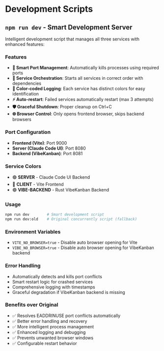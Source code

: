 # Development Scripts

## `npm run dev` - Smart Development Server

Intelligent development script that manages all three services with enhanced features:

### Features
- **🔧 Smart Port Management**: Automatically kills processes using required ports
- **🚀 Service Orchestration**: Starts all services in correct order with dependencies
- **🎨 Color-coded Logging**: Each service has distinct colors for easy identification
- **⚡ Auto-restart**: Failed services automatically restart (max 3 attempts)
- **🛡️ Graceful Shutdown**: Proper cleanup on Ctrl+C
- **🌐 Browser Control**: Only opens frontend browser, skips backend browsers

### Port Configuration
- **Frontend (Vite)**: Port 9000
- **Server (Claude Code UI)**: Port 8080  
- **Backend (VibeKanban)**: Port 8081

### Service Colors
- 🟢 **SERVER** - Claude Code UI Backend
- 🔵 **CLIENT** - Vite Frontend  
- 🟣 **VIBE-BACKEND** - Rust VibeKanban Backend

### Usage
```bash
npm run dev        # Smart development script
npm run dev:old    # Original concurrently script (fallback)
```

### Environment Variables
- `VITE_NO_BROWSER=true` - Disable auto browser opening for Vite
- `VIBE_NO_BROWSER=true` - Disable auto browser opening for VibeKanban backend

### Error Handling
- Automatically detects and kills port conflicts
- Smart restart logic for crashed services
- Comprehensive logging with timestamps
- Graceful degradation if VibeKanban backend is missing

### Benefits over Original
- ✅ Resolves EADDRINUSE port conflicts automatically
- ✅ Better error handling and recovery
- ✅ More intelligent process management
- ✅ Enhanced logging and debugging
- ✅ Prevents unwanted browser windows
- ✅ Configurable restart behavior